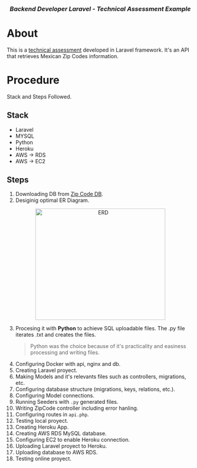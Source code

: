 [technical assessment]: https://jobs.backbonesystems.io/challenge-fullstack.pdf
[Zip Code DB]: https://www.correosdemexico.gob.mx/SSLServicios/ConsultaCP/CodigoPostal_Exportar.aspx

<h3 align="center"><em><strong>Backend Developer Laravel - Technical Assessment Example</strong></em></h3>

# About

This is a [technical assessment] developed in Laravel framework. It's an API that retrieves Mexican Zip Codes information.

# Procedure

Stack and Steps Followed.

## Stack

- Laravel
- MYSQL
- Python
- Heroku
- AWS -> RDS
- AWS -> EC2

## Steps

1.  Downloading DB from [Zip Code DB].
2.  Desiginig optimal ER Diagram.

<p align="center">
    <img src="https://github.com/JuanPRubio/xhash-laravel/blob/master/public/ER%20Diagram.JPG?raw=true"
         alt="ERD" width="350" height="300">
  </a>
</p>

3.  Procesing it with **Python** to achieve SQL uploadable files. The .py file iterates .txt and creates the files.
    > Python was the choice because of it's practicality and easiness processing and writing files.
4.  Configuring Docker with api, nginx and db.
5.  Creating Laravel proyect.
6.  Making Models and it's relevants files such as controllers, migrations, etc.
7.  Configuring database structure (migrations, keys, relations, etc.).
8.  Configuring Model connections.
9.  Running Seeders with `.py` generated files.
10. Writing ZipCode controller including error hanling.
11. Configuring routes in `api.php`.
12. Testing local proyect.
13. Creating Heroku App.
14. Creating AWS RDS MySQL database.
15. Configuring EC2 to enable Heroku connection.
16. Uploading Laravel proyect to Heroku.
17. Uploading database to AWS RDS.
18. Testing online proyect.

